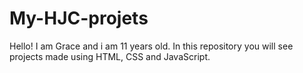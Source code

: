 # My-HJC-projets
Hello! I am Grace and i am 11 years old. In this repository you will see projects made using HTML, CSS and JavaScript.
